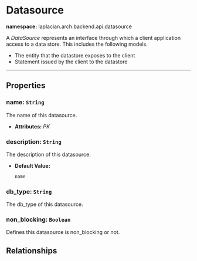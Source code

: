 

# **Datasource**
**namespace:** laplacian.arch.backend.api.datasource

A *DataSource* represents an interface through which a client application access to a data store.
This includes the following models.
- The entity that the datastore exposes to the client
- Statement issued by the client to the datastore




---

## Properties

### name: `String`
The name of this datasource.
- **Attributes:** *PK*

### description: `String`
The description of this datasource.
- **Default Value:**
  ```kotlin
  name
  ```

### db_type: `String`
The db_type of this datasource.

### non_blocking: `Boolean`
Defines this datasource is non_blocking or not.

## Relationships
